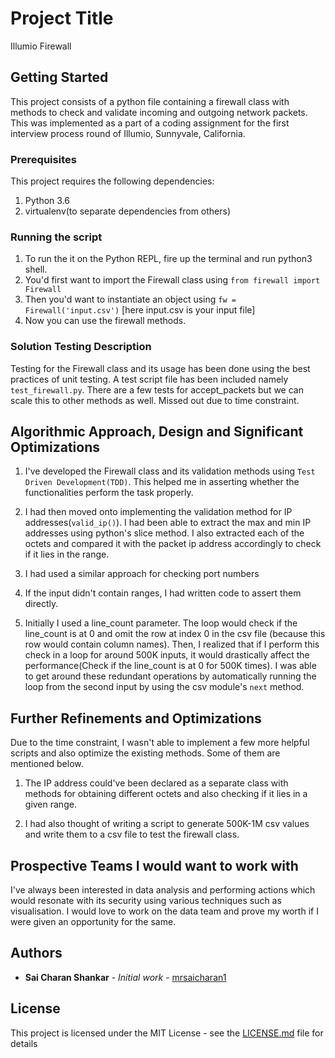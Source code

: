 # Project Title

Illumio Firewall

## Getting Started

This project consists of a python file containing a firewall class with methods to check and validate incoming and outgoing network packets. This was implemented as a part of a coding assignment for the first interview process round of Illumio, Sunnyvale, California.

### Prerequisites

This project requires the following dependencies:
1. Python 3.6
2. virtualenv(to separate dependencies from others)

### Running the script

1. To run the it on the Python REPL, fire up the terminal and run python3 shell.
2. You'd first want to import the Firewall class using `from firewall import Firewall`
3. Then you'd want to instantiate an object using `fw = Firewall('input.csv')` [here input.csv is your input file]
4. Now you can use the firewall methods.

### Solution Testing Description
Testing for the Firewall class and its usage has been done using the best practices of unit testing. A test script file has been included namely `test_firewall.py`. There are a few tests for accept_packets but we can scale this to other methods as well. Missed out due to time constraint.

## Algorithmic Approach, Design and Significant Optimizations
1. I've developed the Firewall class and its validation methods using `Test Driven Development(TDD)`. This  helped me in asserting whether the functionalities perform the task properly.

2. I had then moved onto implementing the validation method for IP addresses(`valid_ip()`). I had been able to extract the max and min IP addresses using python's slice method. I also extracted each of the octets and compared it with the packet ip address accordingly to check if it lies in the range.

3. I had used a similar approach for checking port numbers

4. If the input didn't contain ranges, I had written code to assert them directly.

5. Initially I used a line_count parameter. The loop would check if the line_count is at 0 and omit the row at index 0 in the csv file (because this row would contain column names). Then, I realized that if I perform this check in a loop for around 500K inputs, it would drastically affect the performance(Check if the line_count is at 0 for 500K times). I was able to get around these redundant operations by automatically running the loop from the second input by using the csv module's `next` method.

## Further Refinements and Optimizations
Due to the time constraint, I wasn't able to implement a few more helpful scripts and also optimize the existing methods. Some of them are mentioned below.

1. The IP address could've been declared as a separate class with methods for obtaining different octets and also checking if it lies in a given range.

2. I had also thought of writing a script to generate 500K-1M csv values and write them to a csv file to test the firewall class.


## Prospective Teams I would want to work with

I've always been interested in data analysis and performing actions which would resonate with its security using various techniques such as visualisation. I would love to work on the data team and prove my worth if I were given an opportunity for the same.

## Authors

* **Sai Charan Shankar** - *Initial work* - [mrsaicharan1](https://github.com/mrsaicharan1)


## License

This project is licensed under the MIT License - see the [LICENSE.md](LICENSE.md) file for details
